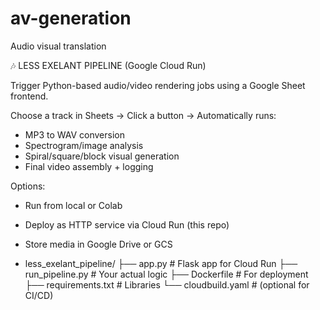 # av-generation
Audio visual translation

🎶 LESS EXELANT PIPELINE (Google Cloud Run)

Trigger Python-based audio/video rendering jobs using a Google Sheet frontend.

Choose a track in Sheets → Click a button → Automatically runs:
- MP3 to WAV conversion
- Spectrogram/image analysis
- Spiral/square/block visual generation
- Final video assembly + logging

Options:
- Run from local or Colab
- Deploy as HTTP service via Cloud Run (this repo)
- Store media in Google Drive or GCS

- less_exelant_pipeline/
├── app.py                  # Flask app for Cloud Run
├── run_pipeline.py         # Your actual logic
├── Dockerfile              # For deployment
├── requirements.txt        # Libraries
└── cloudbuild.yaml         # (optional for CI/CD)
